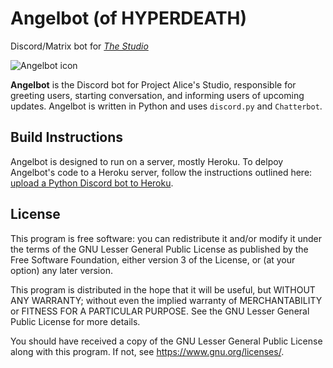 # Angelbot (of HYPERDEATH)

Discord/Matrix bot for _[The Studio](https://aliceos.app/studio/)_

![Angelbot icon](https://cdn.discordapp.com/app-icons/474592037988204556/fdfed4f7c373edb1f764b26b2665350e.png?size=128)

**Angelbot** is the Discord bot for Project Alice's Studio, responsible for greeting users, starting conversation, and informing users of upcoming updates. Angelbot is written in Python and uses `discord.py` and `Chatterbot`.

## Build Instructions

Angelbot is designed to run on a server, mostly Heroku. To delpoy Angelbot's code to a Heroku server, follow the instructions outlined here: [upload a Python Discord bot to Heroku](https://www.youtube.com/watch?v=A97eTCCcw0g).

## License

This program is free software: you can redistribute it and/or modify
it under the terms of the GNU Lesser General Public License as published by
the Free Software Foundation, either version 3 of the License, or
(at your option) any later version.

This program is distributed in the hope that it will be useful,
but WITHOUT ANY WARRANTY; without even the implied warranty of
MERCHANTABILITY or FITNESS FOR A PARTICULAR PURPOSE.  See the
GNU Lesser General Public License for more details.

You should have received a copy of the GNU Lesser General Public License
along with this program.  If not, see <https://www.gnu.org/licenses/>.
